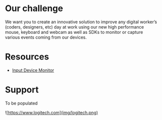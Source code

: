 # Our challenge

We want you to create an innovative solution to improve any digital worker’s (coders, designers, etc) day at work using our new high performance mouse, keyboard and webcam as well as SDKs to monitor or capture various events coming from our devices.

# Resources

* [Input Device Monitor](https://logitech.github.io/hackzurich/devmon/index.html)

# Support

To be populated

![https://www.logitech.com](img/logitech.png)
